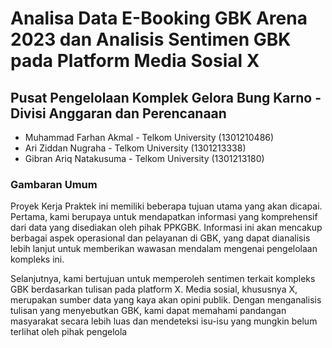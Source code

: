 # **Analisa Data E-Booking GBK Arena 2023 dan Analisis Sentimen GBK pada Platform Media Sosial X**

## **Pusat Pengelolaan Komplek Gelora Bung Karno - Divisi Anggaran dan Perencanaan**

*   Muhammad Farhan Akmal - Telkom University (1301210486)
*   Ari Ziddan Nugraha - Telkom University (1301213338)
*   Gibran Ariq Natakusuma - Telkom University (1301213180)

### Gambaran Umum
Proyek Kerja Praktek ini memiliki beberapa tujuan utama yang akan dicapai. Pertama, kami berupaya untuk mendapatkan informasi yang komprehensif dari data yang disediakan oleh pihak PPKGBK. Informasi ini akan mencakup berbagai aspek operasional dan pelayanan di GBK, yang dapat dianalisis lebih lanjut untuk memberikan wawasan mendalam mengenai pengelolaan kompleks ini.

Selanjutnya, kami bertujuan untuk memperoleh sentimen terkait kompleks GBK berdasarkan tulisan pada platform X. Media sosial, khususnya X, merupakan sumber data yang kaya akan opini publik. Dengan menganalisis tulisan yang menyebutkan GBK, kami dapat memahami pandangan masyarakat secara lebih luas dan mendeteksi isu-isu yang mungkin belum terlihat oleh pihak pengelola

